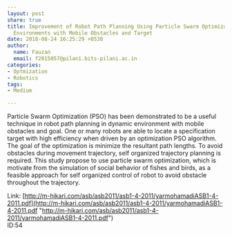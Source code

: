 ```yaml
---
layout: post
share: true
title: Improvement of Robot Path Planning Using Particle Swarm Optimization in Dynamic
  Environments with Mobile Obstacles and Target
date: 2018-08-24 16:25:29 +0530
author:
  name: Fauzan
  email: f2015057@pilani.bits-pilani.ac.in
categories:
- Optmization
- Robotics
tags:
- Medium

---
```

Particle Swarm Optimization (PSO) has been demonstrated to be a useful technique in robot path planning in dynamic environment with mobile obstacles and goal. One or many robots are able to locate a specification target with high efficiency when driven by an optimization PSO algorithm. The goal of the optimization is minimize the resultant path lengths. To avoid obstacles during movement trajectory, self organized trajectory planning is required. This study propose to use particle swarm optimization, which is motivate from the simulation of social behavior of fishes and birds, as a feasible approach for self organized control of robot to avoid obstacle throughout the trajectory.

Link: [http://m-hikari.com/asb/asb2011/asb1-4-2011/yarmohamadiASB1-4-2011.pdf](http://m-hikari.com/asb/asb2011/asb1-4-2011/yarmohamadiASB1-4-2011.pdf "http://m-hikari.com/asb/asb2011/asb1-4-2011/yarmohamadiASB1-4-2011.pdf")  
ID:54